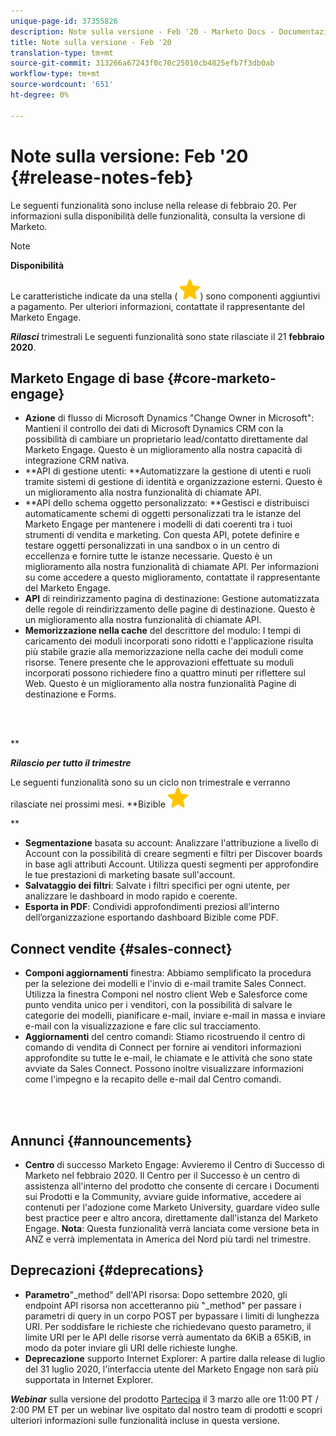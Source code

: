 ```yaml
---
unique-page-id: 37355826
description: Note sulla versione - Feb '20 - Marketo Docs - Documentazione prodotto
title: Note sulla versione - Feb '20
translation-type: tm+mt
source-git-commit: 313266a67243f0c70c25010cb4825efb7f3db0ab
workflow-type: tm+mt
source-wordcount: '651'
ht-degree: 0%

---
```



# Note sulla versione: Feb &#39;20 {#release-notes-feb}

Le seguenti funzionalità sono incluse nella release di febbraio 20. Per informazioni sulla disponibilità delle funzionalità, consulta la versione di Marketo.

>[!NOTE]
>
>**Disponibilità**
>
>Le caratteristiche indicate da una stella ( ![(stella)](assets/star-yellow.svg)) sono componenti aggiuntivi a pagamento. Per ulteriori informazioni, contattate il rappresentante del Marketo Engage.

***Rilasci*** trimestrali Le seguenti funzionalità sono state rilasciate il 21 **febbraio 2020**.

## Marketo Engage di base {#core-marketo-engage}

* **Azione** di flusso di Microsoft Dynamics &quot;Change Owner in Microsoft&quot;: Mantieni il controllo dei dati di Microsoft Dynamics CRM con la possibilità di cambiare un proprietario lead/contatto direttamente dal Marketo Engage. Questo è un miglioramento alla nostra capacità di integrazione CRM nativa.
* **API di gestione utenti: **Automatizzare la gestione di utenti e ruoli tramite sistemi di gestione di identità e organizzazione esterni. Questo è un miglioramento alla nostra funzionalità di chiamate API.
* **API dello schema oggetto personalizzato: **Gestisci e distribuisci automaticamente schemi di oggetti personalizzati tra le istanze del Marketo Engage per mantenere i modelli di dati coerenti tra i tuoi strumenti di vendita e marketing. Con questa API, potete definire e testare oggetti personalizzati in una sandbox o in un centro di eccellenza e fornire tutte le istanze necessarie. Questo è un miglioramento alla nostra funzionalità di chiamate API. Per informazioni su come accedere a questo miglioramento, contattate il rappresentante del Marketo Engage.
* **API** di reindirizzamento pagina di destinazione: Gestione automatizzata delle regole di reindirizzamento delle pagine di destinazione. Questo è un miglioramento alla nostra funzionalità di chiamate API.
* **Memorizzazione nella cache** del descrittore del modulo: I tempi di caricamento dei moduli incorporati sono ridotti e l&#39;applicazione risulta più stabile grazie alla memorizzazione nella cache dei moduli come risorse. Tenere presente che le approvazioni effettuate su moduli incorporati possono richiedere fino a quattro minuti per riflettere sul Web. Questo è un miglioramento alla nostra funzionalità Pagine di destinazione e Forms.

<br> 

**

***Rilascio per tutto il trimestre***

Le seguenti funzionalità sono su un ciclo non trimestrale e verranno rilasciate nei prossimi mesi.
**Bizible ![(stella)](assets/star-yellow.svg)

**

* **Segmentazione** basata su account: Analizzare l&#39;attribuzione a livello di Account con la possibilità di creare segmenti e filtri per Discover boards in base agli attributi Account. Utilizza questi segmenti per approfondire le tue prestazioni di marketing basate sull&#39;account.
* **Salvataggio dei filtri**: Salvate i filtri specifici per ogni utente, per analizzare le dashboard in modo rapido e coerente.
* **Esporta in PDF**: Condividi approfondimenti preziosi all’interno dell’organizzazione esportando dashboard Bizible come PDF.

## Connect vendite  {#sales-connect}

* **Componi aggiornamenti** finestra: Abbiamo semplificato la procedura per la selezione dei modelli e l&#39;invio di e-mail tramite Sales Connect. Utilizza la finestra Componi nel nostro client Web e Salesforce come punto vendita unico per i venditori, con la possibilità di salvare le categorie dei modelli, pianificare e-mail, inviare e-mail in massa e inviare e-mail con la visualizzazione e fare clic sul tracciamento.
* **Aggiornamenti** del centro comandi: Stiamo ricostruendo il centro di comando di vendita di Connect per fornire ai venditori informazioni approfondite su tutte le e-mail, le chiamate e le attività che sono state avviate da Sales Connect. Possono inoltre visualizzare informazioni come l&#39;impegno e la recapito delle e-mail dal Centro comandi.

<br> 

## Annunci {#announcements}

* **Centro** di successo Marketo Engage: Avvieremo il Centro di Successo di Marketo nel febbraio 2020. Il Centro per il Successo è un centro di assistenza all&#39;interno del prodotto che consente di cercare i Documenti sui Prodotti e la Community, avviare guide informative, accedere ai contenuti per l&#39;adozione come Marketo University, guardare video sulle best practice peer e altro ancora, direttamente dall&#39;istanza del Marketo Engage. **Nota**: Questa funzionalità verrà lanciata come versione beta in ANZ e verrà implementata in America del Nord più tardi nel trimestre.

## Deprecazioni {#deprecations}

* **Parametro**&quot;_method&quot; dell&#39;API risorsa: Dopo settembre 2020, gli endpoint API risorsa non accetteranno più &quot;_method&quot; per passare i parametri di query in un corpo POST per bypassare i limiti di lunghezza URI. Per soddisfare le richieste che richiedevano questo parametro, il limite URI per le API delle risorse verrà aumentato da 6KiB a 65KiB, in modo da poter inviare gli URI delle richieste lunghe.
* **Deprecazione** supporto Internet Explorer: A partire dalla release di luglio del 31 luglio 2020, l&#39;interfaccia utente del Marketo Engage non sarà più supportata in Internet Explorer.

***Webinar*** sulla versione del prodotto [Partecipa](https://engage.marketo.com/Jan_Feb_20_Release_Webinar_Registration.html) il 3 marzo alle ore 11:00 PT / 2:00 PM ET per un webinar live ospitato dal nostro team di prodotti e scopri ulteriori informazioni sulle funzionalità incluse in questa versione.
